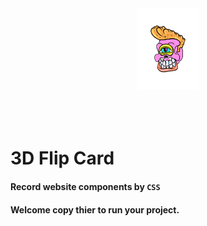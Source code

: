 <div style='margin: auto;width:100px'>
  <a href="https://linktr.ee/evileye0666" target="_blank"><img src="../../Images/Neal.png" alt=""></a>
</div>
<div style='margin: auto'>
  <img src="./Images/3D_Flip_Card.gif" alt="">
</div>
<br/><br/>
<h1>3D Flip Card </h1>
<h4>Record website components by <code>CSS</code></h4>
<h4>Welcome copy thier to run your project.</h4>
<br/>
